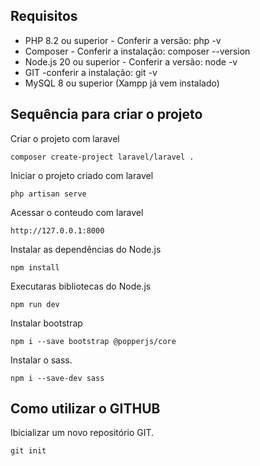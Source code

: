 ## Requisitos

* PHP 8.2 ou superior - Conferir a versão: php -v
* Composer - Conferir a instalação: composer --version
* Node.js 20 ou superior - Conferir a versão: node -v
* GIT -conferir a instalação: git -v
* MySQL 8 ou superior (Xampp já vem instalado)

## Sequência para criar o projeto

Criar o projeto com laravel
````
composer create-project laravel/laravel .
````
Iniciar o projeto criado com laravel
````
php artisan serve
````
Acessar o conteudo com laravel
````
http://127.0.0.1:8000
````
Instalar as dependências do Node.js
````
npm install
````
Executaras bibliotecas do Node.js
````
npm run dev
````
Instalar bootstrap
````
npm i --save bootstrap @popperjs/core
````
Instalar o sass.
````
npm i --save-dev sass
````
## Como utilizar o GITHUB

Ibicializar um novo repositório GIT.
````
git init